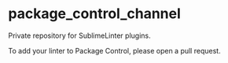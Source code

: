 package_control_channel
=======================

Private repository for SublimeLinter plugins.

To add your linter to Package Control, please open a pull request.
